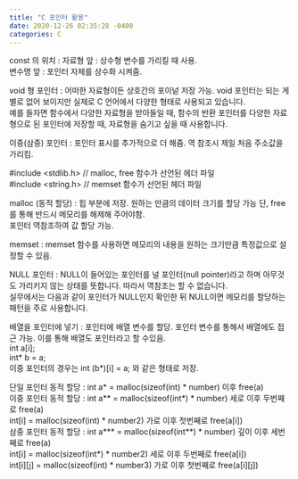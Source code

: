 ```yaml
---
title: "C 포인터 활용"
date: 2020-12-26 02:35:28 -0400
categories: C
---
```

  
const 의 위치 : 자료형 앞 : 상수형 변수를 가리킬 때 사용.  
                변수명 앞 : 포인터 자체를 상수화 시켜줌.  
  
void 형 포인터 : 어떠한 자료형이든 상호간의 포이넡 저장 가능. void 포인터는 되는 게 별로 없어 보이지만 실제로 C 언어에서 다양한 형태로 사용되고 있습니다.  
예를 들자면 함수에서 다양한 자료형을 받아들일 때, 함수의 반환 포인터를 다양한 자료형으로 된 포인터에 저장할 때, 자료형을 숨기고 싶을 때 사용합니다.  
  
이중(삼중) 포인터 : 포인터 표시를 추가적으로 더 해줌. 역 참조시 제일 처음 주소값을 가리킴.  
  
#include <stdlib.h>    // malloc, free 함수가 선언된 헤더 파일  
#include <string.h>    // memset 함수가 선언된 헤더 파일  
  
malloc (동적 할당) : 힙 부분에 저장. 원하는 만큼의 데이터 크기를 할당 가능 단, free를 통해 반드시 메모리를 해제해 주어야함.  
포인터 역참조하여 값 할당 가능.  
  
memset : memset 함수를 사용하면 메모리의 내용을 원하는 크기만큼 특정값으로 설정할 수 있음.  
  
NULL 포인터 : NULL이 들어있는 포인터를 널 포인터(null pointer)라고 하며 아무것도 가리키지 않는 상태를 뜻합니다. 따라서 역참조는 할 수 없습니다.  
실무에서는 다음과 같이 포인터가 NULL인지 확인한 뒤 NULL이면 메모리를 할당하는 패턴을 주로 사용합니다.  
  
배열을 포인터에 넣기 : 포인터에 배열 변수를 할당. 포인터 변수를 통해서 배열에도 접근 가능. 이를 통해 배열도 포인터라고 할 수있음.  
                       int a[i];  
                       int* b = a;  
                       이중 포인터의 경우는 int (b*)[i] = a; 와 같은 형태로 저장.  
  
단일 포인터 동적 할당 : int a* = malloc(sizeof(int) * number) 이후 free(a)  
이중 포인터 동적 할당 : int a** = malloc(sizeof(int*) * number) 세로 이후 두번째로 free(a)  
                        int[i] = malloc(sizeof(int) * number2) 가로 이후 첫번째로 free(a[i])  
삼중 포인터 동적 할당 : int a*** = malloc(sizeof(int**) * number) 깊이 이후 세번째로 free(a)  
                        int[i] = malloc(sizeof(int*) * number2) 세로 이후 두번째로 free(a[i])  
                        int[i][j] = malloc(sizeof(int) * number3) 가로 이후 첫번째로 free(a[i][j])  
